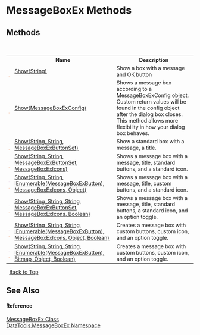# MessageBoxEx Methods
 


## Methods
&nbsp;<table><tr><th></th><th>Name</th><th>Description</th></tr><tr><td>![Public method](media/pubmethod.gif "Public method")![Static member](media/static.gif "Static member")</td><td><a href="c327a982-6402-48c7-68a2-d5649436f958">Show(String)</a></td><td>
Show a box with a message and OK button</td></tr><tr><td>![Public method](media/pubmethod.gif "Public method")![Static member](media/static.gif "Static member")</td><td><a href="d83733d3-fb75-1e92-70fe-9288672ba1be">Show(MessageBoxExConfig)</a></td><td>
Shows a message box according to a MessageBoxExConfig object. Custom return values will be found in the config object after the dialog box closes. This method allows more flexibility in how your dialog box behaves.</td></tr><tr><td>![Public method](media/pubmethod.gif "Public method")![Static member](media/static.gif "Static member")</td><td><a href="208c92c8-24b8-6c23-d43f-5490a610ac78">Show(String, String, MessageBoxExButtonSet)</a></td><td>
Show a standard box with a message, a title.</td></tr><tr><td>![Public method](media/pubmethod.gif "Public method")![Static member](media/static.gif "Static member")</td><td><a href="2ae24892-6878-6c77-1b1d-9d0165bf41af">Show(String, String, MessageBoxExButtonSet, MessageBoxExIcons)</a></td><td>
Shows a message box with a message, title, standard buttons, and a standard icon.</td></tr><tr><td>![Public method](media/pubmethod.gif "Public method")![Static member](media/static.gif "Static member")</td><td><a href="0c37fef2-9a70-ce18-c3b7-659245a06df7">Show(String, String, IEnumerable(MessageBoxExButton), MessageBoxExIcons, Object)</a></td><td>
Shows a message box with a message, title, custom buttons, and a standard icon.</td></tr><tr><td>![Public method](media/pubmethod.gif "Public method")![Static member](media/static.gif "Static member")</td><td><a href="cc0c0784-6510-d399-7c8a-1ea53ffbe9f2">Show(String, String, String, MessageBoxExButtonSet, MessageBoxExIcons, Boolean)</a></td><td>
Shows a message box with a message, title, standard buttons, a standard icon, and an option toggle.</td></tr><tr><td>![Public method](media/pubmethod.gif "Public method")![Static member](media/static.gif "Static member")</td><td><a href="c17dc28d-d4f8-5378-11ba-64ba8b0b0790">Show(String, String, String, IEnumerable(MessageBoxExButton), MessageBoxExIcons, Object, Boolean)</a></td><td>
Creates a message box with custom buttons, custom icon, and an option toggle.</td></tr><tr><td>![Public method](media/pubmethod.gif "Public method")![Static member](media/static.gif "Static member")</td><td><a href="6c04cfb5-b1ec-11fd-8810-8b76915ec4ed">Show(String, String, String, IEnumerable(MessageBoxExButton), Bitmap, Object, Boolean)</a></td><td>
Creates a message box with custom buttons, custom icon, and an option toggle.</td></tr></table>&nbsp;
<a href="#messageboxex-methods">Back to Top</a>

## See Also


#### Reference
<a href="d51d5a04-45d3-f370-b968-831a609ba604">MessageBoxEx Class</a><br /><a href="2e83881a-7861-f510-1d85-b20875f0dcb4">DataTools.MessageBoxEx Namespace</a><br />